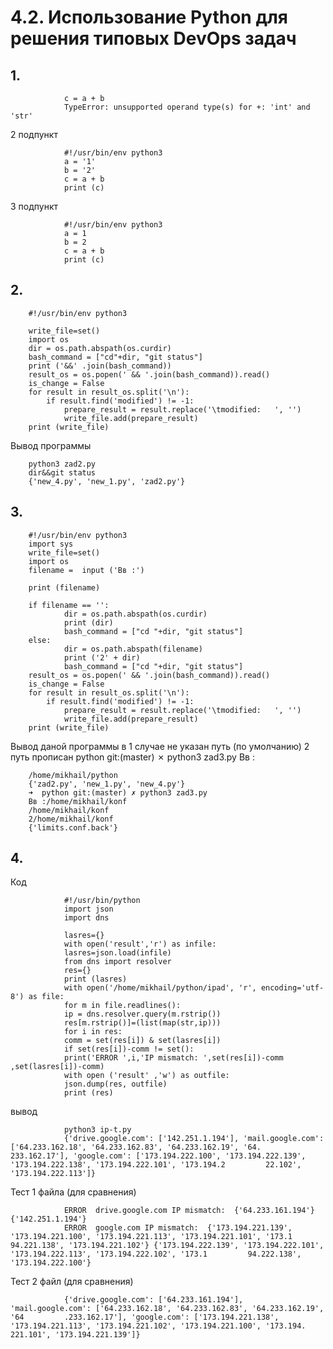 # 4.2. Использование Python для решения типовых DevOps задач

## 1.
                c = a + b
                TypeError: unsupported operand type(s) for +: 'int' and 'str'
2 подпункт

                #!/usr/bin/env python3
                a = '1'
                b = '2'
                c = a + b
                print (c)
3 подпункт

                #!/usr/bin/env python3
                a = 1
                b = 2
                c = a + b
                print (c)
## 2. 

        #!/usr/bin/env python3

        write_file=set()
        import os
        dir = os.path.abspath(os.curdir)
        bash_command = ["cd"+dir, "git status"]
        print ('&&' .join(bash_command))
        result_os = os.popen(' && '.join(bash_command)).read()
        is_change = False
        for result in result_os.split('\n'):
            if result.find('modified') != -1:
                prepare_result = result.replace('\tmodified:   ', '')
                write_file.add(prepare_result)
        print (write_file)

Вывод программы

        python3 zad2.py
        dir&&git status
        {'new_4.py', 'new_1.py', 'zad2.py'}
## 3.

        #!/usr/bin/env python3
        import sys
        write_file=set()
        import os
        filename =  input ('Вв :')

        print (filename)

        if filename == '':
                dir = os.path.abspath(os.curdir)
                print (dir)
                bash_command = ["cd "+dir, "git status"]
        else:
                dir = os.path.abspath(filename)
                print ('2' + dir)
                bash_command = ["cd "+dir, "git status"]
        result_os = os.popen(' && '.join(bash_command)).read()
        is_change = False
        for result in result_os.split('\n'):
            if result.find('modified') != -1:
                prepare_result = result.replace('\tmodified:   ', '')
                write_file.add(prepare_result)
        print (write_file)
Вывод даной программы
в 1 случае не указан путь (по умолчанию)
2 путь прописан
        python git:(master) ✗ python3 zad3.py
        Вв :

        /home/mikhail/python
        {'zad2.py', 'new_1.py', 'new_4.py'}
        ➜  python git:(master) ✗ python3 zad3.py
        Вв :/home/mikhail/konf
        /home/mikhail/konf
        2/home/mikhail/konf
        {'limits.conf.back'}
## 4.
Код  
 
                #!/usr/bin/python
                import json
                import dns
                
                lasres={}
                with open('result','r') as infile:
                lasres=json.load(infile)
                from dns import resolver
                res={}
                print (lasres)
                with open('/home/mikhail/python/ipad', 'r', encoding='utf-8') as file:
                for m in file.readlines():
                ip = dns.resolver.query(m.rstrip())
                res[m.rstrip()]=(list(map(str,ip)))
                for i in res:
                comm = set(res[i]) & set(lasres[i])
                if set(res[i])-comm != set():
                print('ERROR ',i,'IP mismatch: ',set(res[i])-comm ,set(lasres[i])-comm)
                with open ('result' ,'w') as outfile:
                json.dump(res, outfile)
                print (res)
вывод

                python3 ip-t.py
                {'drive.google.com': ['142.251.1.194'], 'mail.google.com': ['64.233.162.18', '64.233.162.83', '64.233.162.19', '64.         233.162.17'], 'google.com': ['173.194.222.100', '173.194.222.139', '173.194.222.138', '173.194.222.101', '173.194.2         22.102', '173.194.222.113']}
Тест 1 файла (для сравнения)

                ERROR  drive.google.com IP mismatch:  {'64.233.161.194'} {'142.251.1.194'}
                ERROR  google.com IP mismatch:  {'173.194.221.139', '173.194.221.100', '173.194.221.113', '173.194.221.101', '173.1         94.221.138', '173.194.221.102'} {'173.194.222.139', '173.194.222.101', '173.194.222.113', '173.194.222.102', '173.1         94.222.138', '173.194.222.100'}
Тест 2 файл (для сравнения)

                {'drive.google.com': ['64.233.161.194'], 'mail.google.com': ['64.233.162.18', '64.233.162.83', '64.233.162.19', '64         .233.162.17'], 'google.com': ['173.194.221.138', '173.194.221.113', '173.194.221.102', '173.194.221.100', '173.194.         221.101', '173.194.221.139']}
